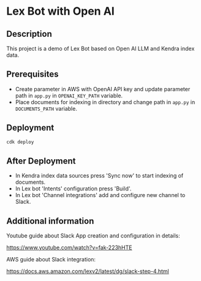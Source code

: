 # Lex Bot with Open AI

## Description

This project is a demo of Lex Bot based on Open AI LLM and Kendra index data.

## Prerequisites

* Create parameter in AWS with OpenAI API key and update parameter path in `app.py` in `OPENAI_KEY_PATH` variable.
* Place documents for indexing in directory and change path in `app.py` in `DOCUMENTS_PATH` variable.

## Deployment

```bash
cdk deploy
```

## After Deployment

* In Kendra index data sources press 'Sync now' to start indexing of documents.
* In Lex bot 'Intents' configuration press 'Build'.
* In Lex bot 'Channel integrations' add and configure new channel to Slack.

## Additional information

Youtube guide about Slack App creation and configuration in details:

https://www.youtube.com/watch?v=fak-223hHTE

AWS guide about Slack integration:

https://docs.aws.amazon.com/lexv2/latest/dg/slack-step-4.html
